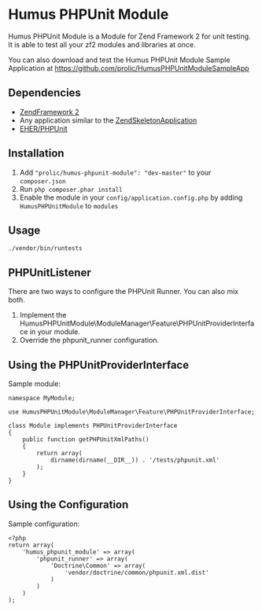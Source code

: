 Humus PHPUnit Module
====================

Humus PHPUnit Module is a Module for Zend Framework 2 for unit testing. It is able to test all your zf2 modules and libraries at once.

You can also download and test the Humus PHPUnit Module Sample Application at https://github.com/prolic/HumusPHPUnitModuleSampleApp

Dependencies
------------

 -  [ZendFramework 2](https://github.com/zendframework/zf2)
 -  Any application similar to the
    [ZendSkeletonApplication](https://github.com/zendframework/ZendSkeletonApplication)
 -  [EHER/PHPUnit](https://github.com/EHER/phpunit-all-in-one)

Installation
------------

 1.  Add `"prolic/humus-phpunit-module": "dev-master"` to your `composer.json`
 2.  Run `php composer.phar install`
 3.  Enable the module in your `config/application.config.php` by adding `HumusPHPUnitModule` to `modules`

Usage
-----

    ./vendor/bin/runtests

PHPUnitListener
-------------------

There are two ways to configure the PHPUnit Runner. You can also mix both.

 1. Implement the HumusPHPUnitModule\ModuleManager\Feature\PHPUnitProviderInterface in your module.
 2. Override the phpunit_runner configuration.

Using the PHPUnitProviderInterface
----------------------------------

Sample module:

    namespace MyModule;
    
    use HumusPHPUnitModule\ModuleManager\Feature\PHPUnitProviderInterface;
    
    class Module implements PHPUnitProviderInterface
    {
        public function getPHPUnitXmlPaths()
        {
            return array(
                dirname(dirname(__DIR__)) . '/tests/phpunit.xml'
            );
        }
    }

Using the Configuration
-----------------------

Sample configuration:

    <?php
    return array(
        'humus_phpunit_module' => array(
            'phpunit_runner' => array(
                'Doctrine\Common' => array(
                    'vendor/doctrine/common/phpunit.xml.dist'
                )
            )
        )
    );
